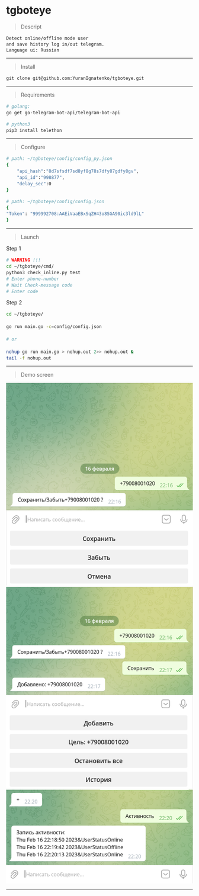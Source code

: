 # tgboteye
> Descript
```
Detect online/offline mode user
and save history log in/out telegram.
Language ui: Russian
```

***

> Install
```
git clone git@github.com:YuranIgnatenko/tgboteye.git
```
***

> Requirements
```bash
# golang:
go get go-telegram-bot-api/telegram-bot-api
```
```bash
# python3
pip3 install telethon
```

***

> Configure
```bash
# path: ~/tgboteye/config/config_py.json
{
    "api_hash":"8d7sfsdf7sd8yf8g78s7dfy87gdfy8gv",
    "api_id":"998877",
    "delay_sec":0
}
```
```bash
# path: ~/tgboteye/config/config.json
{
"Token": "999992708:AAEiVaaEBxSqZH43o8SGA90ic3ld9lL"
}
```

***

> Launch

Step 1
```bash
# WARNING !!!
cd ~/tgboteye/cmd/
python3 check_inline.py test
# Enter phone-number
# Wait Check-message code
# Enter code
```
Step 2

```bash
cd ~/tgboteye/

go run main.go -c=config/config.json

# or

nohup go run main.go > nohup.out 2>> nohup.out &
tail -f nohup.out

```

***

> Demo screen
> 
![demo](/demo/bot_demo1.png)
![demo](/demo/bot_demo2.png)
![demo](/demo/bot_demo3.png)

***
